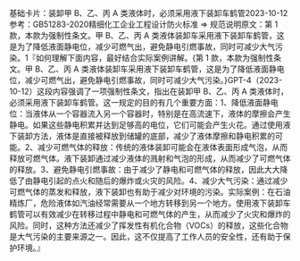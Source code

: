 

基础卡片：装卸甲 B、乙、丙 A 类液体时，必须采用液下装卸车鹤管2023-10-12参考：GB51283-2020精细化工企业工程设计防火标准 => 规范说明原文：第 1 款，本款为强制性条文。甲 B、乙、丙 A 类液体装卸车采用液下装卸车鹤管，这是为了降低液面静电位，减少可燃气出，避免静电引燃事故，同时可减少大气污染。1『如何理解下面内容，最好结合实际案例讲解。{第 1 款，本款为强制性条文。甲 B、乙、丙 A 类液体装卸车采用液下装卸车鹤管，这是为了降低液面静电位，减少可燃气出，避免静电引燃事故，同时可减少大气污染。}GPT-4（2023-10-12）这段内容强调了一项强制性条文，指出在装卸甲 B、乙、丙 A 类液体时，必须采用液下装卸车鹤管。这一规定的目的有几个重要方面：1、降低液面静电位：当液体从一个容器流入另一个容器时，特别是在高流速下，液体的摩擦会产生静电。如果这些静电积累并达到足够高的电位，它们可能会产生火花。通过使用液下装卸方法，液体是直接被释放到储罐的底部，减少了液体摩擦和静电积累的可能。2、减少可燃气体的释放：传统的液体装卸可能会在液体表面形成气泡，从而释放可燃气体。液下装卸通过减少液体的溅射和气泡的形成，从而减少了可燃气体的释放。3、避免静电引燃事故：由于减少了静电和可燃气体的释放，因此大大降低了由静电引起的点火和随后的爆炸或火灾的风险。4、减少大气污染：通过减少可燃气体的蒸发和释放，液下装卸也有助于减少对环境的污染。实际案例：在石油精炼厂，危险液体如汽油经常需要从一个地方转移到另一个地方。使用液下装卸车鹤管可以有效减少在转移过程中静电和可燃气体的产生，从而减少了火灾和爆炸的风险。同时，这种方法还减少了挥发性有机化合物（VOCs）的释放，这些化合物是大气污染的主要来源之一。因此，这不仅提高了工作人员的安全性，还有助于保护环境。』